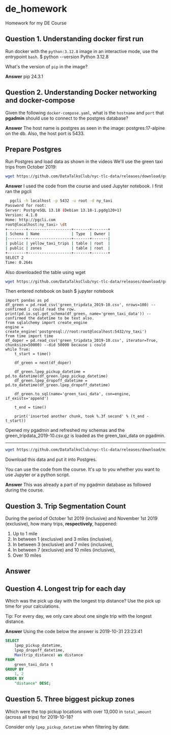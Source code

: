 # de_homework
Homework for my DE Course

## Question 1. Understanding docker first run 

Run docker with the `python:3.12.8` image in an interactive mode, use the entrypoint `bash`.
$ python --version
Python 3.12.8

What's the version of `pip` in the image?

**Answer**
pip                       24.3.1



## Question 2. Understanding Docker networking and docker-compose

Given the following `docker-compose.yaml`, what is the `hostname` and `port` that **pgadmin** should use to connect to the postgres database?

**Answer**
The host name is postgres as seen in the image: postgres:17-alpine on the db. Also, the host port is 5433.



##  Prepare Postgres

Run Postgres and load data as shown in the videos
We'll use the green taxi trips from October 2019:

```bash
wget https://github.com/DataTalksClub/nyc-tlc-data/releases/download/green/green_tripdata_2019-10.csv.gz
```

**Answer**
I used the code from the course and used Jupyter notebook.
I first ran the pgcli 

```bash
  pgcli -h localhost -p 5432 -u root -d ny_taxi
Password for root:
Server: PostgreSQL 13.18 (Debian 13.18-1.pgdg120+1)
Version: 4.1.0
Home: http://pgcli.com
root@localhost:ny_taxi> \dt
+--------+-------------------+-------+-------+
| Schema | Name              | Type  | Owner |
|--------+-------------------+-------+-------|
| public | yellow_taxi_trips | table | root  |
| public | zones             | table | root  |
+--------+-------------------+-------+-------+
SELECT 2
Time: 0.264s
```
Also downloaded the table using wget
```bash
wget https://github.com/DataTalksClub/nyc-tlc-data/releases/download/green/green_tripdata_2019-10.csv.gz
```
Then entered notebook on bash $ jupyter notebook
```jupyter
import pandas as pd
df_green = pd.read_csv('green_tripdata_2019-10.csv', nrows=100) -- confirmed i could read the row.
print(pd.io.sql.get_schema(df_green, name='green_taxi_data')) --confirmed the datetime to be text also.
from sqlalchemy import create_engine
engine = create_engine('postgresql://root:root@localhost:5432/ny_taxi')
from time import time
df_doper = pd.read_csv('green_tripdata_2019-10.csv', iterator=True, chunksize=50000) --did 50000 because i could
while True: 
    t_start = time()

    df_green = next(df_doper)

    df_green.lpep_pickup_datetime = pd.to_datetime(df_green.lpep_pickup_datetime)
    df_green.lpep_dropoff_datetime = pd.to_datetime(df_green.lpep_dropoff_datetime)
    
    df_green.to_sql(name='green_taxi_data', con=engine, if_exists='append')

    t_end = time()

    print('inserted another chunk, took %.3f second' % (t_end - t_start))
```
Opened my pgadmin and refreshed my schemas and the green_tripdata_2019-10.csv.gz is loaded as the green_taxi_data on pgadmin.

--------------------------------------------------------------------------------------------
```bash
wget https://github.com/DataTalksClub/nyc-tlc-data/releases/download/misc/taxi_zone_lookup.csv
```

Download this data and put it into Postgres.

You can use the code from the course. It's up to you whether
you want to use Jupyter or a python script.

**Answer**
This was already a part of my pgadmin database as followed during the course.


## Question 3. Trip Segmentation Count

During the period of October 1st 2019 (inclusive) and November 1st 2019 (exclusive), how many trips, **respectively**, happened:
1. Up to 1 mile
2. In between 1 (exclusive) and 3 miles (inclusive),
3. In between 3 (exclusive) and 7 miles (inclusive),
4. In between 7 (exclusive) and 10 miles (inclusive),
5. Over 10 miles

**Answer**
----


## Question 4. Longest trip for each day

Which was the pick up day with the longest trip distance?
Use the pick up time for your calculations.

Tip: For every day, we only care about one single trip with the longest distance. 

**Answer**
Using the code below the answer is 2019-10-31 23:23:41
```SQL
SELECT
	lpep_pickup_datetime,
	lpep_dropoff_datetime,
	Max(trip_distance) as distance
FROM
	green_taxi_data t
GROUP BY
	1, 2
ORDER BY
	"distance" DESC;
```

## Question 5. Three biggest pickup zones

Which were the top pickup locations with over 13,000 in
`total_amount` (across all trips) for 2019-10-18?

Consider only `lpep_pickup_datetime` when filtering by date.





